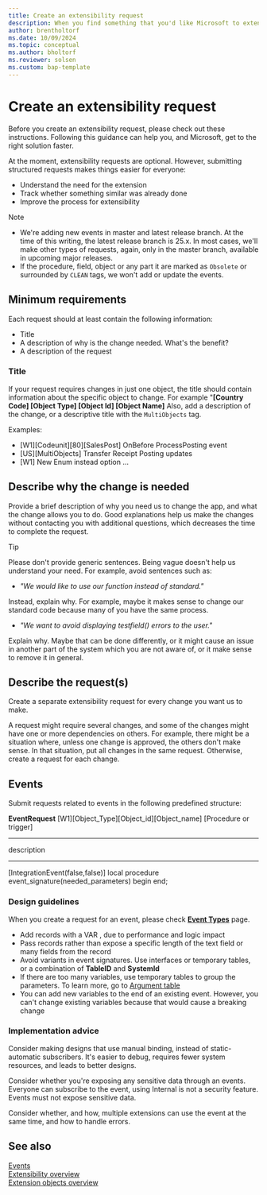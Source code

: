```yaml
---
title: Create an extensibility request
description: When you find something that you'd like Microsoft to extend, you can ask us to do just that. This article explains how.
author: brentholtorf
ms.date: 10/09/2024
ms.topic: conceptual
ms.author: bholtorf
ms.reviewer: solsen
ms.custom: bap-template
---
```

# Create an extensibility request

Before you create an extensibility request, please check out these instructions. Following this guidance can help you, and Microsoft, get to the right solution faster.

At the moment, extensibility requests are optional. However, submitting structured requests makes things easier for everyone:

* Understand the need for the extension
* Track whether something similar was already done
* Improve the process for extensibility

> [!NOTE]
>
> * We're adding new events in master and latest release branch. At the time of this writing, the latest release branch is 25.x. In most cases, we'll make other types of requests, again, only in the master branch, available in upcoming major releases.
> * If the procedure, field, object or any part it are marked as `Obsolete` or surrounded by `CLEAN` tags, we won't add or update the events.

## Minimum requirements

Each request should at least contain the following information:

* Title
* A description of why is the change needed. What's the benefit?
* A description of the request

### Title

If your request requires changes in just one object, the title should contain information about the specific object to change. For example "**[Country Code] [Object Type] [Object Id] [Object Name]** Also, add a description of the change, or a descriptive title with the `MultiObjects` tag.

Examples:

* [W1][Codeunit][80][SalesPost] OnBefore ProcessPosting event
* [US][MultiObjects] Transfer Receipt Posting updates
* [W1] New Enum instead option ...

## Describe why the change is needed

Provide a brief description of why you need us to change the app, and what the change allows you to do. Good explanations help us make the changes without contacting you with additional questions, which decreases the time to complete the request.

> [!TIP]
> Please don't provide generic sentences. Being vague doesn't help us understand your need. For example, avoid sentences such as:
> 
> * *"We would like to use our function instead of standard."*
>
> Instead, explain why. For example, maybe it makes sense to change our standard code because many of you have the same process.
>
> * *"We want to avoid displaying testfield() errors to the user."*
>
> Explain why. Maybe that can be done differently, or it might cause an issue in another part of the system which you are not aware of, or it make sense to remove it in general. <!--This seems to mix our concerns with theirs.-->

## Describe the request(s)

Create a separate extensibility request for every change you want us to make.

A request might require several changes, and some of the changes might have one or more dependencies on others. For example, there might be a situation where, unless one change is approved, the others don't make sense. In that situation, put all changes in the same request. Otherwise, create a request for each change.

## Events

Submit requests related to events in the following predefined structure:

<!--ask Marko to verify this snippit-->

**EventRequest** 
[W1][Object_Type][Object_id][Object_name]
[Procedure or trigger]
___
description
___
[IntegrationEvent(false,false)]
local procedure event_signature(needed_parameters)
begin
end;

### Design guidelines

When you create a request for an event, please check **[Event Types](Types%20of%20Events.md)** page. <!--what are they looking for? Whether one already exists, maybe?-->

* Add records with a VAR <!--function?-->, due to performance and logic impact
* Pass records rather than expose a specific length of the text field or many fields from the record
* Avoid variants in event signatures. Use interfaces or temporary tables, or a combination of **TableID** and **SystemId**
* If there are too many variables, use temporary tables to group the parameters. To learn more, go to [Argument table](https://alguidelines.dev/docs/navpatterns/patterns/argument-table/)
* You can add new variables to the end of an existing event. However, you can't change existing variables because that would cause a breaking change

### Implementation advice

Consider making designs that use manual binding, instead of static-automatic subscribers. It's easier to debug, requires fewer system resources, and leads to better designs.

Consider whether you're exposing any sensitive data through an events. Everyone can subscribe to the event, using Internal is not a security feature. <!--Not sure what Internal is--> Events must not expose sensitive data.

Consider whether, and how, multiple extensions can use the event at the same time, and how to handle errors.

<style>
r { color: Red }
o { color: Orange }
</style>

## See also

[Events](types-of-events-for-extensibility.md)  
[Extensibility overview](devenv-extensibility-overview.md)  
[Extension objects overview](devenv-extension-object-overview.md)  